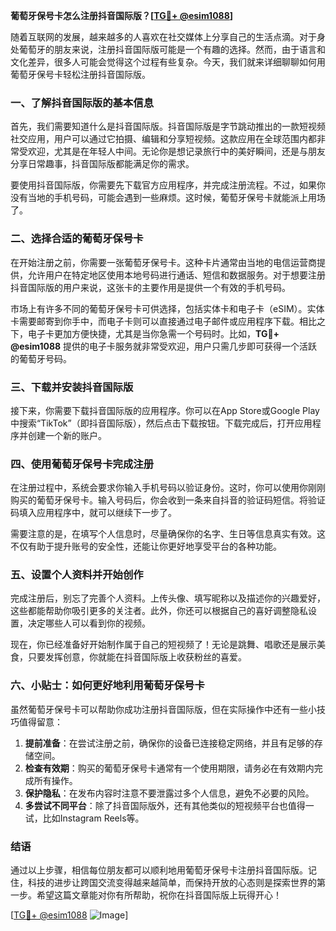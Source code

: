 **葡萄牙保号卡怎么注册抖音国际版？[[TG💪+ @esim1088](https://t.me/s/esim1088)]**

随着互联网的发展，越来越多的人喜欢在社交媒体上分享自己的生活点滴。对于身处葡萄牙的朋友来说，注册抖音国际版可能是一个有趣的选择。然而，由于语言和文化差异，很多人可能会觉得这个过程有些复杂。今天，我们就来详细聊聊如何用葡萄牙保号卡轻松注册抖音国际版。

### 一、了解抖音国际版的基本信息

首先，我们需要知道什么是抖音国际版。抖音国际版是字节跳动推出的一款短视频社交应用，用户可以通过它拍摄、编辑和分享短视频。这款应用在全球范围内都非常受欢迎，尤其是在年轻人中间。无论你是想记录旅行中的美好瞬间，还是与朋友分享日常趣事，抖音国际版都能满足你的需求。

要使用抖音国际版，你需要先下载官方应用程序，并完成注册流程。不过，如果你没有当地的手机号码，可能会遇到一些麻烦。这时候，葡萄牙保号卡就能派上用场了。

### 二、选择合适的葡萄牙保号卡

在开始注册之前，你需要一张葡萄牙保号卡。这种卡片通常由当地的电信运营商提供，允许用户在特定地区使用本地号码进行通话、短信和数据服务。对于想要注册抖音国际版的用户来说，这张卡的主要作用是提供一个有效的手机号码。

市场上有许多不同的葡萄牙保号卡可供选择，包括实体卡和电子卡（eSIM）。实体卡需要邮寄到你手中，而电子卡则可以直接通过电子邮件或应用程序下载。相比之下，电子卡更加方便快捷，尤其是当你急需一个号码时。比如，**TG💪+ @esim1088** 提供的电子卡服务就非常受欢迎，用户只需几步即可获得一个活跃的葡萄牙号码。

### 三、下载并安装抖音国际版

接下来，你需要下载抖音国际版的应用程序。你可以在App Store或Google Play中搜索“TikTok”（即抖音国际版），然后点击下载按钮。下载完成后，打开应用程序并创建一个新的账户。

### 四、使用葡萄牙保号卡完成注册

在注册过程中，系统会要求你输入手机号码以验证身份。这时，你可以使用你刚刚购买的葡萄牙保号卡。输入号码后，你会收到一条来自抖音的验证码短信。将验证码填入应用程序中，就可以继续下一步了。

需要注意的是，在填写个人信息时，尽量确保你的名字、生日等信息真实有效。这不仅有助于提升账号的安全性，还能让你更好地享受平台的各种功能。

### 五、设置个人资料并开始创作

完成注册后，别忘了完善个人资料。上传头像、填写昵称以及描述你的兴趣爱好，这些都能帮助你吸引更多的关注者。此外，你还可以根据自己的喜好调整隐私设置，决定哪些人可以看到你的视频。

现在，你已经准备好开始制作属于自己的短视频了！无论是跳舞、唱歌还是展示美食，只要发挥创意，你就能在抖音国际版上收获粉丝的喜爱。

### 六、小贴士：如何更好地利用葡萄牙保号卡

虽然葡萄牙保号卡可以帮助你成功注册抖音国际版，但在实际操作中还有一些小技巧值得留意：

1. **提前准备**：在尝试注册之前，确保你的设备已连接稳定网络，并且有足够的存储空间。
2. **检查有效期**：购买的葡萄牙保号卡通常有一个使用期限，请务必在有效期内完成所有操作。
3. **保护隐私**：在发布内容时注意不要泄露过多个人信息，避免不必要的风险。
4. **多尝试不同平台**：除了抖音国际版外，还有其他类似的短视频平台也值得一试，比如Instagram Reels等。

### 结语

通过以上步骤，相信每位朋友都可以顺利地用葡萄牙保号卡注册抖音国际版。记住，科技的进步让跨国交流变得越来越简单，而保持开放的心态则是探索世界的第一步。希望这篇文章能对你有所帮助，祝你在抖音国际版上玩得开心！

[[TG💪+ @esim1088](https://t.me/s/esim1088) ![Image](https://i.postimg.cc/4NQfJmqS/Snipaste-2025-05-13-00-14-12.png)]